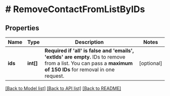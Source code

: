 # # RemoveContactFromListByIDs

## Properties

Name | Type | Description | Notes
------------ | ------------- | ------------- | -------------
**ids** | **int[]** | **Required if &#39;all&#39; is false and &#39;emails&#39;, &#39;extIds&#39; are empty.** IDs to remove from a list. You can pass a **maximum of 150 IDs** for removal in one request. | [optional]

[[Back to Model list]](../../README.md#models) [[Back to API list]](../../README.md#endpoints) [[Back to README]](../../README.md)
